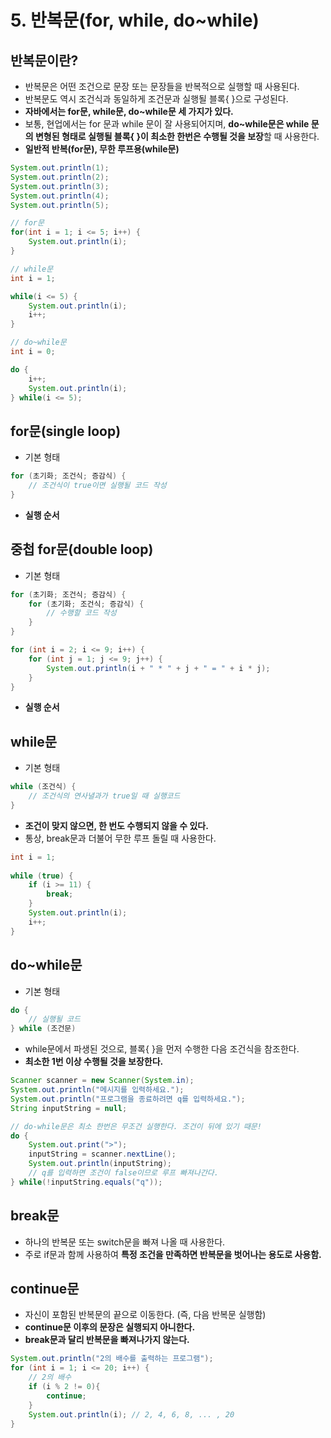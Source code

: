# 5. 반복문(for, while, do~while)

## 반복문이란?

- 반복문은 어떤 조건으로 문장 또는 문장들을 반복적으로 실행할 때 사용된다.
- 반복문도 역시 조건식과 동일하게 조건문과 실행될 블록{ }으로 구성된다.
- **자바에서는 for문, while문, do~while문 세 가지가 있다.**
- 보통, 현업에서는 for 문과 while 문이 잘 사용되어지며, **do~while문은 while 문의 변형된 형태로 실행될 블록{ }이 최소한 한번은 수행될 것을 보장**할 때 사용한다.
- **일반적 반복(for문), 무한 루프용(while문)**

```java
System.out.println(1);
System.out.println(2);
System.out.println(3);
System.out.println(4);
System.out.println(5);

// for문
for(int i = 1; i <= 5; i++) {
    System.out.println(i);
}

// while문
int i = 1;

while(i <= 5) {
    System.out.println(i);
    i++;
}

// do~while문
int i = 0;

do {
    i++;
    System.out.println(i);
} while(i <= 5);
```

## for문(single loop)

- 기본 형태

```java
for (초기화; 조건식; 증감식) {
    // 조건식이 true이면 실행될 코드 작성
}
```

- **실행 순서**



## 중첩 for문(double loop)

- 기본 형태

```java
for (초기화; 조건식; 증감식) {
    for (초기화; 조건식; 증감식) {
        // 수행할 코드 작성
    }
}
```

```java
for (int i = 2; i <= 9; i++) {
    for (int j = 1; j <= 9; j++) {
        System.out.println(i + " * " + j + " = " + i * j);
    }
}
```

- **실행 순서**



## while문

- 기본 형태

```java
while (조건식) {
    // 조건식의 연사녈과가 true일 때 실행코드
}
```

- **조건이 맞지 않으면, 한 번도 수행되지 않을 수 있다.**
- 통상, break문과 더불어 무한 루프 돌릴 때 사용한다.

```java
int i = 1;
    
while (true) {
    if (i >= 11) {
        break;
    }
    System.out.println(i);
    i++;
}
```


## do~while문

- 기본 형태

```java
do {
    // 실행될 코드
} while (조건문)
```

- while문에서 파생된 것으로, 블록{ }을 먼저 수행한 다음 조건식을 참조한다.
- **최소한 1번 이상 수행될 것을 보장한다.**

```java
Scanner scanner = new Scanner(System.in);
System.out.println("메시지를 입력하세요.");
System.out.println("프로그램을 종료하려면 q를 입력하세요.");
String inputString = null;

// do-while문은 최소 한번은 무조건 실행한다. 조건이 뒤에 있기 때문!
do {
    System.out.print(">");
    inputString = scanner.nextLine();
    System.out.println(inputString);
    // q를 입력하면 조건이 false이므로 루프 빠져나간다.
} while(!inputString.equals("q")); 
```

## break문

- 하나의 반복문 또는 switch문을 빠져 나올 때 사용한다.
- 주로 if문과 함께 사용하여 **특정 조건을 만족하면 반복문을 벗어나는 용도로 사용함.**

## continue문

- 자신이 포함된 반복문의 끝으로 이동한다. (즉, 다음 반복문 실행함)
- **continue문 이후의 문장은 실행되지 아니한다.**
- **break문과 달리 반복문을 빠져나가지 않는다.**

```java
System.out.println("2의 배수를 출력하는 프로그램");
for (int i = 1; i <= 20; i++) {
    // 2의 배수
    if (i % 2 != 0){
        continue;
    }
    System.out.println(i); // 2, 4, 6, 8, ... , 20
}
```